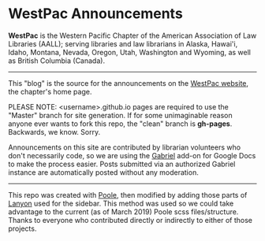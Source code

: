 # WestPac Announcements

**WestPac** is the Western Pacific Chapter of the American Association of Law Libraries (AALL); serving libraries and law librarians in Alaska, Hawai'i, Idaho, Montana, Nevada, Oregon, Utah, Washington and Wyoming, as well as British Columbia (Canada).

--------------------------------------------------------------------------------

This "blog" is the source for the announcements on the [WestPac website](http://chapters.aallnet.org/westpac/), the chapter's home page.

PLEASE NOTE: \<username\>.github.io pages are required to use the "Master" branch for site generation. If for some unimaginable reason anyone ever wants to fork this repo, the "clean" branch is **gh-pages**. Backwards, we know. Sorry.
  
Announcements on this site are contributed by librarian volunteers who don't necessarily code, so we are using the [Gabriel](https://chrome.google.com/webstore/detail/gabriel/okimajjeocnndpifeelaajdebkkbckff?hl=en-GB) add-on for Google Docs to make the process easier. Posts submitted via an authorized Gabriel instance are automatically posted without any moderation.

--------------------------------------------------------------------------------

This repo was created with [Poole](http://getpoole.com/), then modified by adding those parts of [Lanyon](http://lanyon.getpoole.com/) used for the sidebar. This method was used so we could take advantage to the current (as of March 2019) Poole scss files/structure. Thanks to everyone who contributed directly or indirectly to either of those projects.
